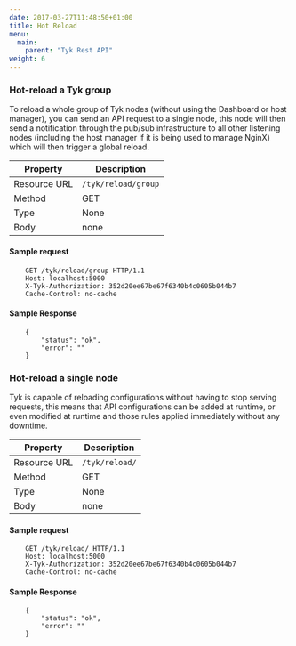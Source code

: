 ```yaml
---
date: 2017-03-27T11:48:50+01:00
title: Hot Reload
menu:
  main:
    parent: "Tyk Rest API"
weight: 6 
---
```


### Hot-reload a Tyk group

To reload a whole group of Tyk nodes (without using the Dashboard or host manager), you can send an API request to a single node, this node will then send a notification through the pub/sub infrastructure to all other listening nodes (including the host manager if it is being used to manage NginX) which will then trigger a global reload.

| **Property** | **Description**     |
| ------------ | ------------------- |
| Resource URL | `/tyk/reload/group` |
| Method       | GET                 |
| Type         | None                |
| Body         | none                |

#### Sample request

```
    GET /tyk/reload/group HTTP/1.1
    Host: localhost:5000
    X-Tyk-Authorization: 352d20ee67be67f6340b4c0605b044b7
    Cache-Control: no-cache
```

#### Sample Response

```
    {
        "status": "ok",
        "error": ""
    }
```

### Hot-reload a single node

Tyk is capable of reloading configurations without having to stop serving requests, this means that API configurations can be added at runtime, or even modified at runtime and those rules applied immediately without any downtime.

| **Property** | **Description** |
| ------------ | --------------- |
| Resource URL | `/tyk/reload/`  |
| Method       | GET             |
| Type         | None            |
| Body         | none            |

#### Sample request

```
    GET /tyk/reload/ HTTP/1.1
    Host: localhost:5000
    X-Tyk-Authorization: 352d20ee67be67f6340b4c0605b044b7
    Cache-Control: no-cache
```

#### Sample Response

```
    {
        "status": "ok",
        "error": ""
    }
```